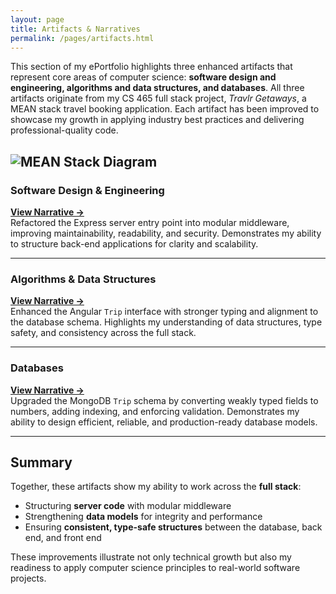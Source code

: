 ```yaml
---
layout: page
title: Artifacts & Narratives
permalink: /pages/artifacts.html
---
```




This section of my ePortfolio highlights three enhanced artifacts that represent core areas of computer science: **software design and engineering, algorithms and data structures, and databases**. All three artifacts originate from my CS 465 full stack project, *Travlr Getaways*, a MEAN stack travel booking application. Each artifact has been improved to showcase my growth in applying industry best practices and delivering professional-quality code.  

![MEAN Stack Diagram](/CS499-ePortfolio/assets/images/mean_stack_diagram.png)
---

### Software Design & Engineering  
**[View Narrative →](artifact-software.html)**  
Refactored the Express server entry point into modular middleware, improving maintainability, readability, and security. Demonstrates my ability to structure back-end applications for clarity and scalability.  

---

### Algorithms & Data Structures  
**[View Narrative →](artifact-algorithms.html)**  
Enhanced the Angular `Trip` interface with stronger typing and alignment to the database schema. Highlights my understanding of data structures, type safety, and consistency across the full stack.  

---

### Databases  
**[View Narrative →](artifact-databases.html)**  
Upgraded the MongoDB `Trip` schema by converting weakly typed fields to numbers, adding indexing, and enforcing validation. Demonstrates my ability to design efficient, reliable, and production-ready database models.  

---

## Summary  

Together, these artifacts show my ability to work across the **full stack**:  
- Structuring **server code** with modular middleware  
- Strengthening **data models** for integrity and performance  
- Ensuring **consistent, type-safe structures** between the database, back end, and front end  

These improvements illustrate not only technical growth but also my readiness to apply computer science principles to real-world software projects.  
